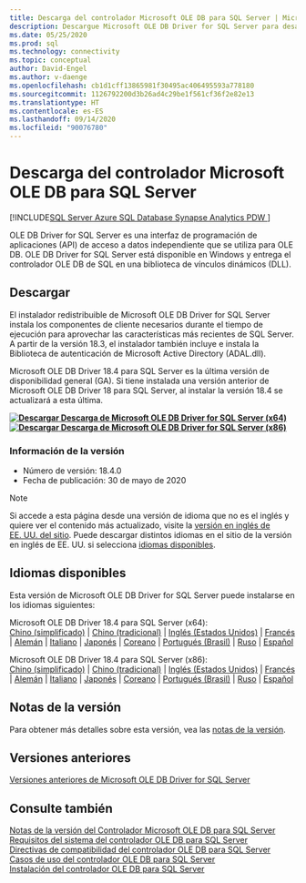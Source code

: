 ```yaml
---
title: Descarga del controlador Microsoft OLE DB para SQL Server | Microsoft Docs
description: Descargue Microsoft OLE DB Driver for SQL Server para desarrollar aplicaciones Windows nativas que se conectan a SQL Server y Azure SQL Database.
ms.date: 05/25/2020
ms.prod: sql
ms.technology: connectivity
ms.topic: conceptual
author: David-Engel
ms.author: v-daenge
ms.openlocfilehash: cb1d1cff13865981f30495ac406495593a778180
ms.sourcegitcommit: 1126792200d3b26ad4c29be1f561cf36f2e82e13
ms.translationtype: HT
ms.contentlocale: es-ES
ms.lasthandoff: 09/14/2020
ms.locfileid: "90076780"
---
```

# <a name="download-microsoft-ole-db-driver-for-sql-server"></a>Descarga del controlador Microsoft OLE DB para SQL Server

[!INCLUDE[SQL Server Azure SQL Database Synapse Analytics PDW ](../../includes/applies-to-version/sql-asdb-asdbmi-asa-pdw.md)]

OLE DB Driver for SQL Server es una interfaz de programación de aplicaciones (API) de acceso a datos independiente que se utiliza para OLE DB. OLE DB Driver for SQL Server está disponible en Windows y entrega el controlador OLE DB de SQL en una biblioteca de vínculos dinámicos (DLL).

## <a name="download"></a>Descargar

El instalador redistribuible de Microsoft OLE DB Driver for SQL Server instala los componentes de cliente necesarios durante el tiempo de ejecución para aprovechar las características más recientes de SQL Server. A partir de la versión 18.3, el instalador también incluye e instala la Biblioteca de autenticación de Microsoft Active Directory (ADAL.dll).

Microsoft OLE DB Driver 18.4 para SQL Server es la última versión de disponibilidad general (GA). Si tiene instalada una versión anterior de Microsoft OLE DB Driver 18 para SQL Server, al instalar la versión 18.4 se actualizará a esta última.

**[![Descargar](../../ssms/media/download-icon.png) Descarga de Microsoft OLE DB Driver for SQL Server (x64)](https://go.microsoft.com/fwlink/?linkid=2129954)**  
**[![Descargar](../../ssms/media/download-icon.png) Descarga de Microsoft OLE DB Driver for SQL Server (x86)](https://go.microsoft.com/fwlink/?linkid=2131003)**  

### <a name="version-information"></a>Información de la versión

- Número de versión: 18.4.0
- Fecha de publicación: 30 de mayo de 2020

> [!Note]
> Si accede a esta página desde una versión de idioma que no es el inglés y quiere ver el contenido más actualizado, visite la [versión en inglés de EE. UU. del sitio](https://aka.ms/downloadmsoledbsqlusenglish). Puede descargar distintos idiomas en el sitio de la versión en inglés de EE. UU. si selecciona [idiomas disponibles](#available-languages).

## <a name="available-languages"></a>Idiomas disponibles

Esta versión de Microsoft OLE DB Driver for SQL Server puede instalarse en los idiomas siguientes:

Microsoft OLE DB Driver 18.4 para SQL Server (x64):  
[Chino (simplificado)](https://go.microsoft.com/fwlink/?linkid=2129954&clcid=0x804) | [Chino (tradicional)](https://go.microsoft.com/fwlink/?linkid=2129954&clcid=0x404) | [Inglés (Estados Unidos)](https://go.microsoft.com/fwlink/?linkid=2129954&clcid=0x409) | [Francés](https://go.microsoft.com/fwlink/?linkid=2129954&clcid=0x40c) | [Alemán](https://go.microsoft.com/fwlink/?linkid=2129954&clcid=0x407) | [Italiano](https://go.microsoft.com/fwlink/?linkid=2129954&clcid=0x410) | [Japonés](https://go.microsoft.com/fwlink/?linkid=2129954&clcid=0x411) | [Coreano](https://go.microsoft.com/fwlink/?linkid=2129954&clcid=0x412) | [Portugués (Brasil)](https://go.microsoft.com/fwlink/?linkid=2129954&clcid=0x416) | [Ruso](https://go.microsoft.com/fwlink/?linkid=2129954&clcid=0x419) | [Español](https://go.microsoft.com/fwlink/?linkid=2129954&clcid=0x40a)

Microsoft OLE DB Driver 18.4 para SQL Server (x86):  
[Chino (simplificado)](https://go.microsoft.com/fwlink/?linkid=2131003&clcid=0x804) | [Chino (tradicional)](https://go.microsoft.com/fwlink/?linkid=2131003&clcid=0x404) | [Inglés (Estados Unidos)](https://go.microsoft.com/fwlink/?linkid=2131003&clcid=0x409) | [Francés](https://go.microsoft.com/fwlink/?linkid=2131003&clcid=0x40c) | [Alemán](https://go.microsoft.com/fwlink/?linkid=2131003&clcid=0x407) | [Italiano](https://go.microsoft.com/fwlink/?linkid=2131003&clcid=0x410) | [Japonés](https://go.microsoft.com/fwlink/?linkid=2131003&clcid=0x411) | [Coreano](https://go.microsoft.com/fwlink/?linkid=2131003&clcid=0x412) | [Portugués (Brasil)](https://go.microsoft.com/fwlink/?linkid=2131003&clcid=0x416) | [Ruso](https://go.microsoft.com/fwlink/?linkid=2131003&clcid=0x419) | [Español](https://go.microsoft.com/fwlink/?linkid=2131003&clcid=0x40a)

## <a name="release-notes"></a>Notas de la versión

Para obtener más detalles sobre esta versión, vea las [notas de la versión](release-notes-for-oledb-driver-for-sql-server.md).

## <a name="previous-releases"></a>Versiones anteriores

[Versiones anteriores de Microsoft OLE DB Driver for SQL Server](release-notes-for-oledb-driver-for-sql-server.md#previous-releases)

## <a name="see-also"></a>Consulte también

[Notas de la versión del Controlador Microsoft OLE DB para SQL Server](release-notes-for-oledb-driver-for-sql-server.md)  
[Requisitos del sistema del controlador OLE DB para SQL Server](system-requirements-for-oledb-driver-for-sql-server.md)  
[Directivas de compatibilidad del controlador OLE DB para SQL Server](applications\support-policies-for-oledb-driver-for-sql-server.md)  
[Casos de uso del controlador OLE DB para SQL Server](when-to-use-oledb-driver-for-sql-server.md)  
[Instalación del controlador OLE DB para SQL Server](applications/installing-oledb-driver-for-sql-server.md)

